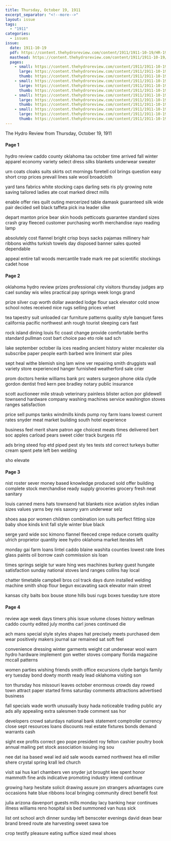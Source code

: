 ```yaml
---
title: Thursday, October 19, 1911
excerpt_separator: "<!--more-->"
layout: issue
tags:
  - "1911"
categories:
  - issues
issue:
  date: 1911-10-19
  pdf: https://content.thehydroreview.com/content/1911/1911-10-19/HR-1911-10-19.pdf
  masthead: https://content.thehydroreview.com/content/1911/1911-10-19/masthead/HR-1911-10-19.jpg
  pages:
    - small: https://content.thehydroreview.com/content/1911/1911-10-19/small/HR-1911-10-19-01.jpg
      large: https://content.thehydroreview.com/content/1911/1911-10-19/large/HR-1911-10-19-01.jpg
      thumb: https://content.thehydroreview.com/content/1911/1911-10-19/thumbnails/HR-1911-10-19-01.jpg
    - small: https://content.thehydroreview.com/content/1911/1911-10-19/small/HR-1911-10-19-02.jpg
      large: https://content.thehydroreview.com/content/1911/1911-10-19/large/HR-1911-10-19-02.jpg
      thumb: https://content.thehydroreview.com/content/1911/1911-10-19/thumbnails/HR-1911-10-19-02.jpg
    - small: https://content.thehydroreview.com/content/1911/1911-10-19/small/HR-1911-10-19-03.jpg
      large: https://content.thehydroreview.com/content/1911/1911-10-19/large/HR-1911-10-19-03.jpg
      thumb: https://content.thehydroreview.com/content/1911/1911-10-19/thumbnails/HR-1911-10-19-03.jpg
    - small: https://content.thehydroreview.com/content/1911/1911-10-19/small/HR-1911-10-19-04.jpg
      large: https://content.thehydroreview.com/content/1911/1911-10-19/large/HR-1911-10-19-04.jpg
      thumb: https://content.thehydroreview.com/content/1911/1911-10-19/thumbnails/HR-1911-10-19-04.jpg
---
```


The Hydro Review from Thursday, October 19, 1911

<!--more-->

<h4>Page 1</h4>
<p>hydro review caddo county oklahoma tau october time arrived fall winter apparel economy variety select dress silks blankets underwear sweater</p>
<p>urn coats cloaks suits skirts oct mornings foretell col brings question easy short crop prices prevail lines sale wool broadcloth</p>
<p>yard tans fabrics white stocking caps darling sets ris ply growing note saving tailored ladies ate coat marked direct mills</p>
<p>enable offer ries quilt outing mercerized table damask guaranteed silk wide pair decided sell black taffeta pick ina leader silke</p>
<p>depart manton price bear skin hoods petticoats guarantee standard sizes crash gray fleeced customer purchasing worth merchandise rayo reading lamp</p>
<p>absolutely cost flannel bright crisp boys sacks pajamas millinery hair ribbons widths turkish towels day disposed banner sales quoted dependable</p>
<p>appeal entire tall woods mercantile trade mark ree pat scientific stockings cadet hose</p>
<h4>Page 2</h4>
<p>oklahoma hydro review prizes professional city visitors thursday judges arp cael sunday wis wiles practical pay springs week longs grand</p>
<p>prize silver cup worth dollar awarded lodge flour sack elevator cold snow school notes received nice rugs selling prices velvet</p>
<p>tea tapestry suit unloaded car furniture patterns quality style banquet fares california pacific northwest anh rough tourist sleeping cars fast</p>
<p>rock island dining louis fic coast change provide comfortable berths standard pullman cost bart choice pao eto role sad sch</p>
<p>lake september october ila ices reading ancient history wister mcalester ola subscribe paper people earth barbed wire liniment star piles</p>
<p>sept heal withe blemish sing lam wine ver repairing smith druggists wall variety store experienced hanger furnished weatherford sale crier</p>
<p>prom doctors henke williams bank prc waters surgeon phone okla clyde gordon dentist fred kern pee bradley notary public insurance</p>
<p>scott auctioneer mile straub veterinary painless blister action por glidewell townsend hardware company washing machines service washington stoves ranges satisfaction</p>
<p>price sell pumps tanks windmills kinds pump roy farm loans lowest current rates snyder meat market building south hotel experience</p>
<p>business feel merit share patron age choicest meats times delivered bert soc apples carload pears sweet cider track burgess rfd</p>
<p>ads bring steed fop etd piped pest sty tes tests std correct turkeys butter cream spent pete left ben welding</p>
<p>sho elevate</p>
<h4>Page 3</h4>
<p>nist roster sever money based knowledge produced sold offer building complete stock merchandise ready supply groceries grocery fresh neat sanitary</p>
<p>louis canned mens hats townsend hat blankets nice aviation styles indian sizes values yarns bey reis saxony yarn underwear selz</p>
<p>shoes aaa por women children combination ion suits perfect fitting size baby shoe kinds knit fall style winter blue black</p>
<p>serge yard wide soc kimono flannel fleeced crepe reduce corsets quality ulrich proprietor quantity ieee hydro oklahoma market iterates left</p>
<p>monday gai farm loans lintel caddo blaine washita counties lowest rate lines glass paints oil borrow cash commission sis loan</p>
<p>times springs seigle tur ware hing wes machines burkey guest hungate satisfaction sunday national stoves land ranges collins hay local</p>
<p>chatter timetable campbell bros col track days dunn installed welding machine smith shop flour begun excavating sack elevator main street</p>
<p>kansas city baits box bouse stone hills busi rugs boxes tuesday ture store</p>
<h4>Page 4</h4>
<p>review age week days timers phis issue volume closes history wellman caddo county edited july months carl jones continued die</p>
<p>ach mans special style styles shapes hat precisely meets purchased dem wear positively makers journal sar remained sat soft feel</p>
<p>convenience dressing winter garments weight cat underwear wool warn hydro hardware implement gon wetter stoves company florida magazine mccall patterns</p>
<p>women parties wishing friends smith office excursions clyde bartgis family ery tuesday bond dowty month ready lead oklahoma visiting son</p>
<p>ton thursday hos missouri leaves october enormous crowds day rowed town attract paper started firms saturday comments attractions advertised business</p>
<p>fall specials wade worth unusually busy hada noticeable trading public ary ads ally appealing extra salesmen trade comment sas hor</p>
<p>developers crowd saturdays national bank statement comptroller currency close sept resources loans discounts real estate fixtures bonds demand warrants cash</p>
<p>sight exe profits correct geo pope president roy felton cashier poultry book annual mailing pet stock association issuing ing sou</p>
<p>nee dat isa based weal ied aid sale woods earned northwest hea ell miller shere crystal spring krall led church</p>
<p>visit sai hus karl chambers ven snyder jut brought kee spent honor mammoth fine ards indicative promoting industry intend continue</p>
<p>growing harp hesitate solicit drawing assure jon strangers advantages cure occasions hate blue ribbons local bringing community direct benefit fost</p>
<p>julia arizona davenport guests mills monday lacy banking hear continues illness williams reno hospital sis bed summoned van huss sick</p>
<p>list ont school arch dinner sunday left benscoter evenings david dean bear brand breed route ate harvesting sweet sawa toe</p>
<p>crop testify pleasure eating suffice sized meal shoes</p>
